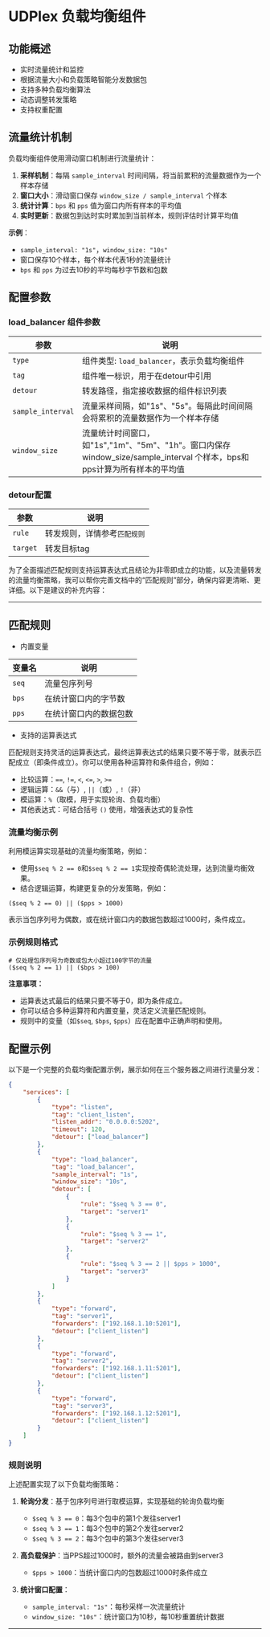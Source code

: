 # UDPlex 负载均衡组件

## 功能概述
- 实时流量统计和监控
- 根据流量大小和负载策略智能分发数据包
- 支持多种负载均衡算法
- 动态调整转发策略
- 支持权重配置

## 流量统计机制

负载均衡组件使用滑动窗口机制进行流量统计：

1. **采样机制**：每隔 `sample_interval` 时间间隔，将当前累积的流量数据作为一个样本存储
2. **窗口大小**：滑动窗口保存 `window_size / sample_interval` 个样本
3. **统计计算**：`bps` 和 `pps` 值为窗口内所有样本的平均值
4. **实时更新**：数据包到达时实时累加到当前样本，规则评估时计算平均值

**示例**：
- `sample_interval: "1s"`，`window_size: "10s"` 
- 窗口保存10个样本，每个样本代表1秒的流量统计
- `bps` 和 `pps` 为过去10秒的平均每秒字节数和包数

## 配置参数

### load_balancer 组件参数
| 参数 | 说明                             |
|------|--------------------------------|
| `type` | 组件类型: `load_balancer`，表示负载均衡组件 |
| `tag` | 组件唯一标识，用于在detour中引用            |
| `detour` | 转发路径，指定接收数据的组件标识列表             |
| `sample_interval` | 流量采样间隔，如"1s"、"5s"。每隔此时间间隔会将累积的流量数据作为一个样本存储 |
| `window_size` | 流量统计时间窗口，如"1s","1m"、"5m"、"1h"。窗口内保存 window_size/sample_interval 个样本，bps和pps计算为所有样本的平均值 |


### detour配置
| 参数       | 说明              |
|----------|-----------------|
| `rule`   | 转发规则，详情参考`匹配规则` |
| `target` | 转发目标tag         |


为了全面描述匹配规则支持运算表达式且结论为非零即成立的功能，以及流量转发的流量均衡策略，我可以帮你完善文档中的“匹配规则”部分，确保内容更清晰、更详细。以下是建议的补充内容：

---

## 匹配规则

+ 内置变量

| 变量名 | 说明                                   |
|--------|----------------------------------------|
| `seq`  | 流量包序列号                           |
| `bps`  | 在统计窗口内的字节数                   |
| `pps`  | 在统计窗口内的数据包数                 |

+ 支持的运算表达式

匹配规则支持灵活的运算表达式，最终运算表达式的结果只要不等于零，就表示匹配成立（即条件成立）。你可以使用各种运算符和条件组合，例如：

- 比较运算：`==`, `!=`, `<`, `<=`, `>`, `>=`
- 逻辑运算：`&&`（与）, `||`（或）, `!`（非）
- 模运算：`%`（取模，用于实现轮询、负载均衡）
- 其他表达式：可结合括号 `()` 使用，增强表达式的复杂性

### 流量均衡示例

利用模运算实现基础的流量均衡策略，例如：

- 使用`$seq % 2 == 0`和`$seq % 2 == 1`实现按奇偶轮流处理，达到流量均衡效果。
- 结合逻辑运算，构建更复杂的分发策略，例如：

```
($seq % 2 == 0) || ($pps > 1000)
```


表示当包序列号为偶数，或在统计窗口内的数据包数超过1000时，条件成立。

### 示例规则格式

```
# 仅处理包序列号为奇数或包大小超过100字节的流量
($seq % 2 == 1) || ($bps > 100)
```


**注意事项：**
- 运算表达式最后的结果只要不等于0，即为条件成立。
- 你可以结合多种运算符和内置变量，灵活定义流量匹配规则。
- 规则中的变量（如`$seq`, `$bps`, `$pps`）应在配置中正确声明和使用。

## 配置示例

以下是一个完整的负载均衡配置示例，展示如何在三个服务器之间进行流量分发：

```json
{
    "services": [
        {
            "type": "listen",
            "tag": "client_listen",
            "listen_addr": "0.0.0.0:5202",
            "timeout": 120,
            "detour": ["load_balancer"]
        },
        {
            "type": "load_balancer",
            "tag": "load_balancer",
            "sample_interval": "1s",
            "window_size": "10s",
            "detour": [
                {
                    "rule": "$seq % 3 == 0",
                    "target": "server1"
                },
                {
                    "rule": "$seq % 3 == 1", 
                    "target": "server2"
                },
                {
                    "rule": "$seq % 3 == 2 || $pps > 1000",
                    "target": "server3"
                }
            ]
        },
        {
            "type": "forward",
            "tag": "server1",
            "forwarders": ["192.168.1.10:5201"],
            "detour": ["client_listen"]
        },
        {
            "type": "forward", 
            "tag": "server2",
            "forwarders": ["192.168.1.11:5201"],
            "detour": ["client_listen"]
        },
        {
            "type": "forward",
            "tag": "server3", 
            "forwarders": ["192.168.1.12:5201"],
            "detour": ["client_listen"]
        }
    ]
}
```

### 规则说明

上述配置实现了以下负载均衡策略：

1. **轮询分发**：基于包序列号进行取模运算，实现基础的轮询负载均衡
   - `$seq % 3 == 0`：每3个包中的第1个发往server1
   - `$seq % 3 == 1`：每3个包中的第2个发往server2
   - `$seq % 3 == 2`：每3个包中的第3个发往server3

2. **高负载保护**：当PPS超过1000时，额外的流量会被路由到server3
   - `$pps > 1000`：当统计窗口内的包数超过1000时条件成立

3. **统计窗口配置**：
   - `sample_interval: "1s"`：每秒采样一次流量统计
   - `window_size: "10s"`：统计窗口为10秒，每10秒重置统计数据

---


